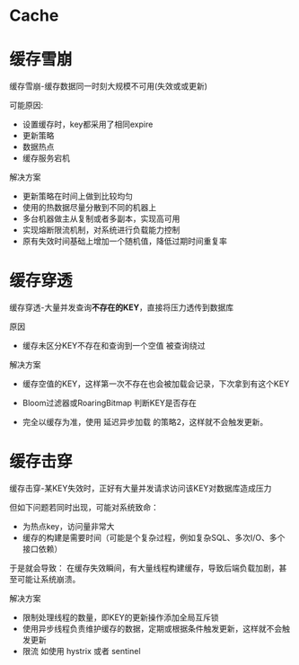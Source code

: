 

# Cache

# 缓存雪崩

缓存雪崩-缓存数据同一时刻大规模不可用(失效或或更新)

可能原因:

- 设置缓存时，key都采用了相同expire
- 更新策略
- 数据热点
- 缓存服务宕机

解决方案

- 更新策略在时间上做到比较均匀
- 使用的热数据尽量分散到不同的机器上
- 多台机器做主从复制或者多副本，实现高可用
- 实现熔断限流机制，对系统进行负载能力控制
- 原有失效时间基础上增加一个随机值，降低过期时间重复率

# 缓存穿透

缓存穿透-大量并发查询**不存在的KEY**，直接将压力透传到数据库

原因

- 缓存未区分KEY不存在和查询到一个空值 被查询绕过

解决方案

- 缓存空值的KEY，这样第一次不存在也会被加载会记录，下次拿到有这个KEY
- Bloom过滤器或RoaringBitmap 判断KEY是否存在

- 完全以缓存为准，使用 延迟异步加载 的策略2，这样就不会触发更新。

# 缓存击穿

缓存击穿-某KEY失效时，正好有大量并发请求访问该KEY对数据库造成压力

但如下问题若同时出现，可能对系统致命：

- 为热点key，访问量非常大
- 缓存的构建是需要时间（可能是个复杂过程，例如复杂SQL、多次I/O、多个接口依赖）

于是就会导致： 在缓存失效瞬间，有大量线程构建缓存，导致后端负载加剧，甚至可能让系统崩溃。

解决方案

- 限制处理线程的数量，即KEY的更新操作添加全局互斥锁
- 使用异步线程负责维护缓存的数据，定期或根据条件触发更新，这样就不会触发更新
- 限流 如使用 hystrix 或者 sentinel